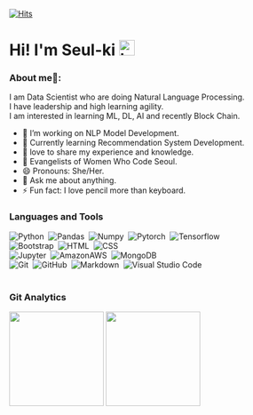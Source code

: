 <!-- <div align=center> -->
[![Hits](https://hits.seeyoufarm.com/api/count/incr/badge.svg?url=https%3A%2F%2Fgithub.com%2Fmel-f-dev&count_bg=%2379C83D&title_bg=%23555555&icon=&icon_color=%23E7E7E7&title=hits&edge_flat=false)](https://hits.seeyoufarm.com)
<!-- </div> -->


# Hi! I'm Seul-ki <img src="https://user-images.githubusercontent.com/1303154/88677602-1635ba80-d120-11ea-84d8-d263ba5fc3c0.gif" width="28px" alt="hi">

### About me🧑:
I am Data Scientist who are doing Natural Language Processing.<br/>
I have leadership and high learning agility. <br/>
I am interested in learning ML, DL, AI and recently Block Chain.


- 🔭 I’m working on NLP Model Development.
- 🌱 Currently learning Recommendation System Development.
- 👯 love to share my experience and knowledge.
- 👑 Evangelists of Women Who Code Seoul.
- 😄 Pronouns: She/Her.
- 💬 Ask me about anything.
- ⚡ Fun fact: I love pencil more than keyboard.




### Languages and Tools
![Python](https://img.shields.io/badge/-Python-05122A?style=flat&logo=python)&nbsp;
![Pandas](https://shields.io/badge/-Pandas-05122A?style=flat&logo=pandas)&nbsp;
![Numpy](https://shields.io/badge/-Numpy-05122A?style=flat&logo=numpy)&nbsp;
![Pytorch](https://shields.io/badge/-Pytorch-05122A?style=flat&logo=pytorch)&nbsp;
![Tensorflow](https://shields.io/badge/-Tensorflow-05122A?style=flat&logo=tensorflow)&nbsp;\
![Bootstrap](https://img.shields.io/badge/-Bootstrap-05122A?style=flat&logo=bootstrap&logoColor=563D7C)&nbsp;
![HTML](https://img.shields.io/badge/-HTML-05122A?style=flat&logo=HTML5)&nbsp;
![CSS](https://img.shields.io/badge/-CSS-05122A?style=flat&logo=CSS3&logoColor=1572B6)&nbsp;\
![Jupyter](https://shields.io/badge/-Jupyter-05122A?style=flat&logo=jupyter)&nbsp;
![AmazonAWS](https://shields.io/badge/-AmazonAWS-05122A?style=flat&logo=amazonaws)&nbsp;
![MongoDB](https://shields.io/badge/-Mongodb-05122A?style=flat&logo=mongodb)&nbsp;\
![Git](https://img.shields.io/badge/-Git-05122A?style=flat&logo=git)&nbsp;
![GitHub](https://img.shields.io/badge/-GitHub-05122A?style=flat&logo=github)&nbsp;
![Markdown](https://img.shields.io/badge/-Markdown-05122A?style=flat&logo=markdown)&nbsp;
![Visual Studio Code](https://img.shields.io/badge/-Visual%20Studio%20Code-05122A?style=flat&logo=visual-studio-code&logoColor=007ACC)&nbsp;\
<br/>




### Git Analytics

<!-- <p><img height="200" src="https://github-readme-stats.vercel.app/api?username=mel-f-dev&theme=graywhite&show_icons=true&layout=" /></p>
  <img height="483" src="https://github-readme-stats.vercel.app/api/top-langs/?username=mel-f-dev&theme=graywhite&layout=" /> -->

<p><img height="170" src="https://github-readme-stats.vercel.app/api?username=mel-f-dev&theme=graywhite&show_icons=true" />
  <img height="170" src="https://github-readme-stats.vercel.app/api/top-langs/?username=mel-f-dev&theme=graywhite&layout=compact" /></p>
